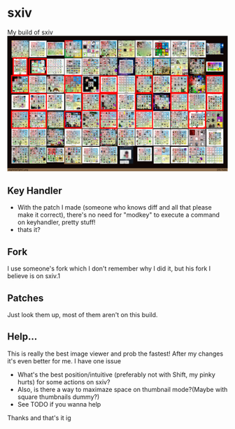 # sxiv
My build of sxiv
![Image](Screenshot.png "Screenshot")

## Key Handler
- With the patch I made (someone who knows diff and all that please make it correct), there's no need for "modkey" to execute a command on keyhandler, pretty stuff!
- thats it?

## Fork
I use someone's fork which I don't remember why I did it, but his fork I believe is on sxiv.1

## Patches
Just look them up, most of them aren't on this build.

## Help...
This is really the best image viewer and prob the fastest! After my changes it's even better for me. I have one issue
- What's the best position/intuitive (preferably not with Shift, my pinky hurts) for some actions on sxiv?
- Also, is there a way to maximaze space on thumbnail mode?(Maybe with square thumbnails dummy?)
- See TODO if you wanna help

Thanks and that's it ig
